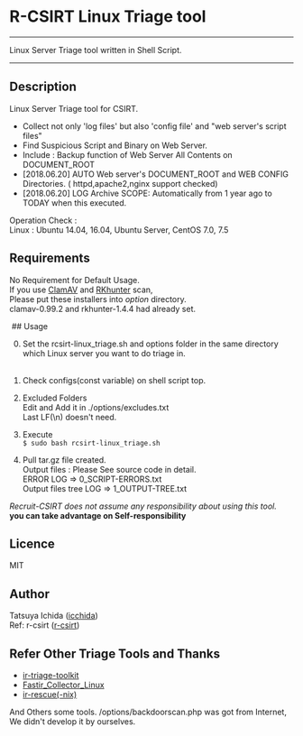 R-CSIRT Linux Triage tool  
  ====  
  <hr />  
  Linux Server Triage tool written in Shell Script.    
  <hr />  
    
  ## Description    
  Linux Server Triage tool for CSIRT.       
  * Collect not only 'log files' but also 'config file' and "web server's script files"    
  * Find Suspicious Script and Binary on Web Server.    
  * Include : Backup function of Web Server All Contents on DOCUMENT_ROOT    
  * [2018.06.20] AUTO Web server's DOCUMENT_ROOT and WEB CONFIG Directories. ( httpd,apache2,nginx support checked)       
  * [2018.06.20] LOG Archive SCOPE: Automatically from 1 year ago to TODAY when this executed.   
      
  Operation Check :       
  	Linux : Ubuntu 14.04, 16.04, Ubuntu Server, CentOS 7.0, 7.5     
           
  ## Requirements  
  No Requirement for Default Usage.  
  If you use [ClamAV](https://www.clamav.net) and [RKhunter](http://rkhunter.sourceforge.net) scan,  
  Please put these installers into *option* directory.    
  clamav-0.99.2 and rkhunter-1.4.4 had already set.  

  ## Usage  
  
0. Set the rcsirt-linux_triage.sh and options folder in the same directory which Linux server you want to do triage in.  
        
1. Check configs(const variable) on shell script top. 
        
2. Excluded Folders  
  Edit and Add it in ./options/excludes.txt  
  Last LF(\n) doesn't need.  
    
3. Execute  
  `$ sudo bash rcsirt-linux_triage.sh`  
    
4. Pull tar.gz file created.    
  	Output files : Please See source code in detail.   
  		ERROR LOG => 0_SCRIPT-ERRORS.txt    
  		Output files tree LOG => 1_OUTPUT-TREE.txt  
    
  *Recruit-CSIRT does not assume any responsibility about using this tool.*      
  **you can take advantage on Self-responsibility**  
    
  ## Licence  
  MIT  
    
    
  ## Author  
  Tatsuya Ichida  ([icchida](https://github.com/icchida))   
  Ref: r-csirt  ([r-csirt](https://github.com/r-csirt))   

  ## Refer Other Triage Tools and Thanks  
  * [ir-triage-toolkit](https://github.com/rshipp/ir-triage-toolkit)    		
  * [Fastir_Collector_Linux](https://github.com/SekoiaLab/Fastir_Collector_Linux)    
  * [ir-rescue(-nix)](https://github.com/diogo-fernan/ir-rescue)  

  And Others some tools.  /options/backdoorscan.php was got from Internet, We didn't develop it by ourselves.  
